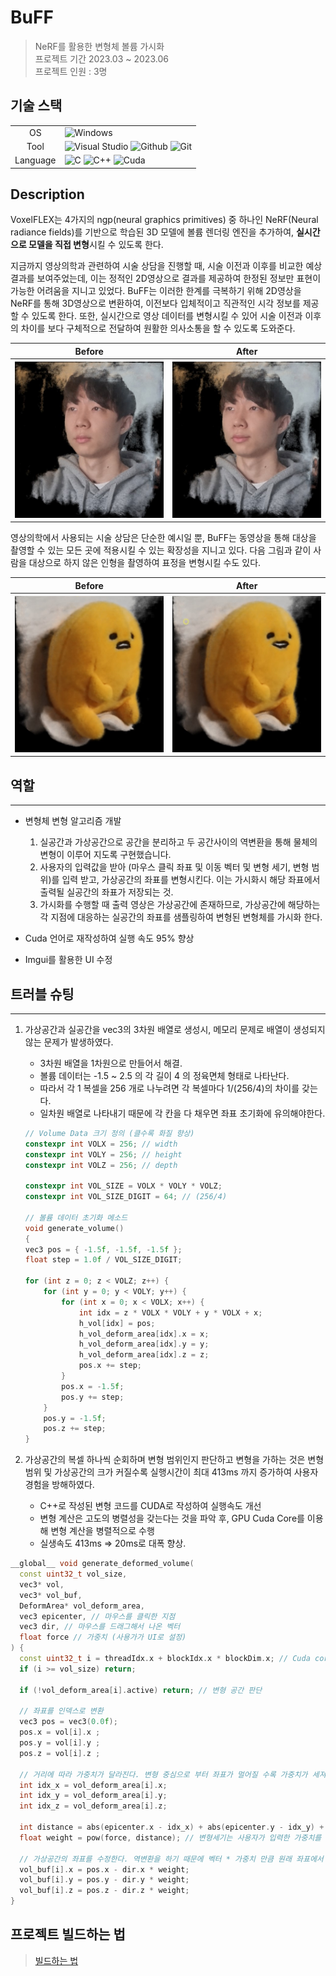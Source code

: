 # BuFF
> NeRF를 활용한 변형체 볼륨 가시화  
> 프로젝트 기간 2023.03 ~ 2023.06  
> 프로젝트 인원 : 3명  

## 기술 스택
<table>
    <tr>
        <td style="text-align: center"> OS </td>
        <td>   
            <img src="https://img.shields.io/badge/window-FCC624?style=for-the-badge&logo=window&logoColor=black" alt = "Windows"> 
        </td>
    </tr>
    <tr>
         <td style="text-align: center"> Tool </td> 
         <td>  
             <img src="https://img.shields.io/badge/visualstudio-339AF0?style=for-the-badge&logo=visualstudio&logoColor=white" alt = "Visual Studio">
			 <img src="https://img.shields.io/badge/github-181717?style=for-the-badge&logo=github&logoColor=white" alt = "Github">
			 <img src="https://img.shields.io/badge/git-F05032?style=for-the-badge&logo=git&logoColor=white" alt = "Git">
         </td>
    </tr>
    <tr>
        <td style="text-align: center"> Language </td>
        <td>   
    		  <img src="https://img.shields.io/badge/c-E34F26?style=for-the-badge&logo=c&logoColor=white"alt = "C"> 
             <img src="https://img.shields.io/badge/c++-00599C?style=for-the-badge&logo=c%2B%2B&logoColor=white" alt = "C++">
            <img src="https://img.shields.io/badge/cuda-E34F26?style=for-the-badge&logo=cuda&logoColor=white" alt = "Cuda">
        </td>
    </tr>
</table>




## Description

VoxelFLEX는 4가지의 ngp(neural graphics primitives) 중 하나인 NeRF(Neural radiance fields)를 기반으로 학습된 3D 모델에 볼륨 렌더링 엔진을 추가하여, **실시간으로 모델을 직접 변형**시킬 수 있도록 한다.

지금까지 영상의학과 관련하여 시술 상담을 진행할 때, 시술 이전과 이후를 비교한 예상 결과를 보여주었는데, 이는 정적인 2D영상으로 결과를 제공하여 한정된 정보만 표현이 가능한 어려움을 지니고 있었다. BuFF는 이러한 한계를 극복하기 위해 2D영상을 NeRF를 통해 3D영상으로 변환하여, 이전보다 입체적이고 직관적인 시각 정보를 제공할 수 있도록 한다. 또한, 실시간으로 영상 데이터를 변형시킬 수 있어 시술 이전과 이후의 차이를 보다 구체적으로 전달하여 원활한 의사소통을 할 수 있도록 도와준다.

<table>
    <thead>
        <tr>
            <th style="text-align: center">Before</th>
        	<th style="text-align: center">After</th>
        </tr>
    </thead>
    <tbody>
    	<tr>
        	<th style="text-align: center"><img src="https://github.com/HSUProject/BuFF/blob/main/docs/assets_readme/Before02.jpg" alt="Before" height ="250" width ="250" /></th>
            <th style="text-align: center"><img src="https://github.com/HSUProject/BuFF/blob/main/docs/assets_readme/After02.jpg" alt="After" height ="250" width ="250" /></th>
        </tr>
    </tbody>
</table>



영상의학에서 사용되는 시술 상담은 단순한 예시일 뿐, BuFF는 동영상을 통해 대상을 촬영할 수 있는 모든 곳에 적용시킬 수 있는 확장성을 지니고 있다. 다음 그림과 같이 사람을 대상으로 하지 않은 인형을 촬영하여 표정을 변형시킬 수도 있다.

<table>
    <thead>
        <tr>
            <th style="text-align: center">Before</th>
        	<th style="text-align: center">After</th>
        </tr>
    </thead>
    <tbody>
    	<tr>
        	<th style="text-align: center"><img src="https://github.com/HSUProject/BuFF/blob/main/docs/assets_readme/Before01.jpg" alt="Before" height ="250" width ="250" /></th>
            <th style="text-align: center"><img src="https://github.com/HSUProject/BuFF/blob/main/docs/assets_readme/After01.jpg" alt="After" height ="250" width ="250" /></th>
        </tr>
    </tbody>
</table>


## 역할
---
- 변형체 변형 알고리즘 개발
	1. 실공간과 가상공간으로 공간을 분리하고 두 공간사이의 역변환을 통해 물체의 변형이 이루어 지도록 구현했습니다.
 	2. 사용자의 입력값을 받아 (마우스 클릭 좌표 및 이동 벡터 및 변형 세기, 변형 범위)를 입력 받고, 가상공간의 좌표를 변형시킨다. 이는 가시화시 해당 좌표에서 출력될 실공간의 좌표가 저장되는 것.
  	3. 가시화를 수행할 때 출력 영상은 가상공간에 존재하므로, 가상공간에 해당하는 각 지점에 대응하는 실공간의 좌표를 샘플링하여 변형된 변형체를 가시화 한다.

- Cuda 언어로 재작성하여 실행 속도 95% 향상
- Imgui를 활용한 UI 수정


## 트러블 슈팅
---
1. 가상공간과 실공간을 vec3의 3차원 배열로 생성시, 메모리 문제로 배열이 생성되지 않는 문제가 발생하였다.
	- 3차원 배열을 1차원으로 만들어서 해결.
	- 볼륨 데이터는 -1.5 ~ 2.5 의 각 길이 4 의 정육면체 형태로 나타난다.
	- 따라서 각 1 복셀을 256 개로 나누려면 각 복셀마다 1/(256/4)의 차이를 갖는다.
	- 일차원 배열로 나타내기 때문에 각 칸을 다 채우면 좌표 초기화에 유의해야한다.
	``` c++
   	// Volume Data 크기 정의 (클수록 화질 향상)
	constexpr int VOLX = 256; // width
	constexpr int VOLY = 256; // height
	constexpr int VOLZ = 256; // depth

	constexpr int VOL_SIZE = VOLX * VOLY * VOLZ;
	constexpr int VOL_SIZE_DIGIT = 64; // (256/4)

	// 볼륨 데이터 초기화 메소드
 	void generate_volume()
	{
	vec3 pos = { -1.5f, -1.5f, -1.5f };
	float step = 1.0f / VOL_SIZE_DIGIT;

	for (int z = 0; z < VOLZ; z++) {
		for (int y = 0; y < VOLY; y++) {
			for (int x = 0; x < VOLX; x++) {
				int idx = z * VOLX * VOLY + y * VOLX + x;
				h_vol[idx] = pos;
				h_vol_deform_area[idx].x = x;
				h_vol_deform_area[idx].y = y;
				h_vol_deform_area[idx].z = z;
				pos.x += step;
			}
			pos.x = -1.5f;
			pos.y += step;
		}
		pos.y = -1.5f;
		pos.z += step;
	}
   ```

2. 가상공간의 복셀 하나씩 순회하며 변형 범위인지 판단하고 변형을 가하는 것은 변형 범위 및 가상공간의 크가 커질수록 실행시간이 최대 413ms 까지 증가하여 사용자 경험을 방해하였다.
   - C++로 작성된 변형 코드를 CUDA로 작성하여 실행속도 개선
   - 변형 계산은 고도의 병렬성을 갖는다는 것을 파악 후, GPU Cuda Core를 이용해 변형 계산을 병렬적으로 수행
   - 실생속도 413ms => 20ms로 대폭 향상.
  ```c++
__global__ void generate_deformed_volume(
	const uint32_t vol_size,
	vec3* vol,
	vec3* vol_buf,
	DeformArea* vol_deform_area,
	vec3 epicenter, // 마우스를 클릭한 지점
	vec3 dir, // 마우스를 드래그해서 나온 벡터
	float force // 가중치 (사용가가 UI로 설정)
) {
	const uint32_t i = threadIdx.x + blockIdx.x * blockDim.x; // Cuda core는 번호로 쓰레드를 구별한다.
	if (i >= vol_size) return;

	if (!vol_deform_area[i].active) return; // 변형 공간 판단

	// 좌표를 인덱스로 변환
	vec3 pos = vec3(0.0f);
	pos.x = vol[i].x ;
	pos.y = vol[i].y ;
	pos.z = vol[i].z ;

	// 거리에 따라 가중치가 달라진다. 변형 중심으로 부터 좌표가 멀어질 수록 가중치가 세져 변형이 약해짐.
	int idx_x = vol_deform_area[i].x;
	int idx_y = vol_deform_area[i].y;
	int idx_z = vol_deform_area[i].z;
	
	int distance = abs(epicenter.x - idx_x) + abs(epicenter.y - idx_y) + abs(epicenter.z - idx_z); // 각 거리는 맨해튼 디스턴스로 계산
	float weight = pow(force, distance); // 변형세기는 사용자가 입력한 가중치를 밑으로 하고 거리의 크기 지수 만큼 값을 갖는다.

	// 가상공간의 좌표를 수정한다. 역변환을 하기 때문에 벡터 * 가중치 만큼 원래 좌표에서 빼줘야 한다.
	vol_buf[i].x = pos.x - dir.x * weight;
	vol_buf[i].y = pos.y - dir.y * weight;
	vol_buf[i].z = pos.z - dir.z * weight;
}


 ```

## 프로젝트 빌드하는 법
> <a href = "https://github.com/rloJo/BuFF/tree/main/docs"> 빌드하는 법 </a>
